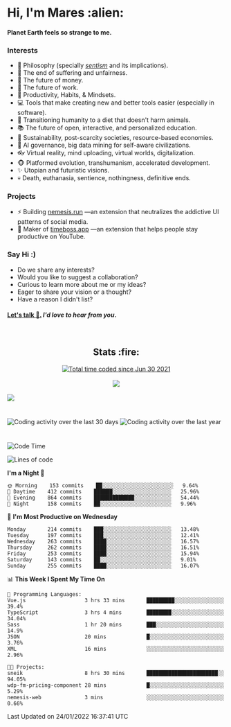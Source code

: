 <h1>Hi, I'm Mares :alien:</h1>

#### Planet Earth feels so strange to me.

### **Interests**

- 🌊 Philosophy (specially [_sentism_][sentismmedium] and its implications).
- 🎯 The end of suffering and unfairness.
- 💸 The future of money.
- 💼 The future of work.
- 🧠 Productivity, Habits, & Mindsets.
- 💻 Tools that make creating new and better tools easier (especially in software).
- 🥗 Transitioning humanity to a diet that doesn't harm animals.
- 📚 The future of open, interactive, and personalized education.
- 🌱 Sustainability, post-scarcity societies, resource-based economies.
- 🤖 AI governance, big data mining for self-aware civilizations.
- 👓 Virtual reality, mind uploading, virtual worlds, digitalization.
- 🐵 Platformed evolution, transhumanism, accelerated development.
- ✨ Utopian and futuristic visions.
- 💀 Death, euthanasia, sentience, nothingness, definitive ends.


### **Projects**

- ⚡ Building [nemesis.run](https://nemesis.run) —an extension that neutralizes the addictive UI patterns of social media.
- 💎 Maker of [timeboss.app](https://timeboss.app) —an extension that helps people stay productive on YouTube.


### **Say Hi :)**

- Do we share any interests?
- Would you like to suggest a collaboration?
- Curious to learn more about me or my ideas?
- Eager to share your vision or a thought?
- Have a reason I didn't list?

#### [Let's talk :wave:.](mailto:mareszhar@gmail.com) _I'd love to hear from you_.

[sentismmedium]: https://medium.com/@mareszhar/born-a-prisoner-a-reflection-about-life-its-struggles-and-a-plan-to-escape-d8566ce9b026

<br>

<h2 align="center">Stats :fire:</h2>

<div align="center">
  <a href="https://wakatime.com/@cfdc0e0d-4860-4b62-9ff0-cb659185525e">
    <img src="https://wakatime.com/badge/user/cfdc0e0d-4860-4b62-9ff0-cb659185525e.svg" alt="Total time coded since Jun 30 2021" />
  </a>
</div>

<br>

<!-- 
Add or remove this: 
&dates=B1AAB3FF 
...or this...
&date_format=M%20j%5B%2C%20Y%5D
from the *streak stats URL below* if they get bugged and aren't updating: 
-->

<div align="center">
  <img src="https://github-readme-streak-stats.herokuapp.com?user=mareszhar&theme=black-ice&hide_border=true&stroke=FFFFFF15&ring=DF8FFE&fire=DF8FFE&currStreakLabel=DF8FFE&background=1A232A&currStreakNum=86FFAB&dates=B1AAB3FF&date_format=M%20j%5B%2C%20Y%5D">
</div>

<br>

<img src="https://activity-graph.herokuapp.com/graph?username=mareszhar&theme=nord&bg_color=00000000&color=979797&line=DF8FFE&point=00000000&area=true&hide_border=true">

<br>

<h1></h1>

<img src="https://wakatime.com/share/@mares/5df0ff02-9c79-41b4-b540-51dc9c65a57b.svg" alt="Coding activity over the last 30 days" />
<img src="https://wakatime.com/share/@mares/ea89ba71-f374-40af-930c-e0655909fe37.svg" alt="Coding activity over the last year" />

<h1></h1>

<!--START_SECTION:waka-->
![Code Time](http://img.shields.io/badge/Code%20Time-447%20hrs%2043%20mins-blue)

![Lines of code](https://img.shields.io/badge/From%20Hello%20World%20I%27ve%20Written-124%20Thousand%20lines%20of%20code-blue)

**I'm a Night 🦉** 

```text
🌞 Morning    153 commits    ██░░░░░░░░░░░░░░░░░░░░░░░   9.64% 
🌆 Daytime    412 commits    ██████░░░░░░░░░░░░░░░░░░░   25.96% 
🌃 Evening    864 commits    █████████████░░░░░░░░░░░░   54.44% 
🌙 Night      158 commits    ██░░░░░░░░░░░░░░░░░░░░░░░   9.96%

```
📅 **I'm Most Productive on Wednesday** 

```text
Monday       214 commits    ███░░░░░░░░░░░░░░░░░░░░░░   13.48% 
Tuesday      197 commits    ███░░░░░░░░░░░░░░░░░░░░░░   12.41% 
Wednesday    263 commits    ████░░░░░░░░░░░░░░░░░░░░░   16.57% 
Thursday     262 commits    ████░░░░░░░░░░░░░░░░░░░░░   16.51% 
Friday       253 commits    ████░░░░░░░░░░░░░░░░░░░░░   15.94% 
Saturday     143 commits    ██░░░░░░░░░░░░░░░░░░░░░░░   9.01% 
Sunday       255 commits    ████░░░░░░░░░░░░░░░░░░░░░   16.07%

```


📊 **This Week I Spent My Time On** 

```text
💬 Programming Languages: 
Vue.js                   3 hrs 33 mins       █████████░░░░░░░░░░░░░░░░   39.4% 
TypeScript               3 hrs 4 mins        ████████░░░░░░░░░░░░░░░░░   34.04% 
Sass                     1 hr 20 mins        ███░░░░░░░░░░░░░░░░░░░░░░   14.9% 
JSON                     20 mins             █░░░░░░░░░░░░░░░░░░░░░░░░   3.76% 
XML                      16 mins             ░░░░░░░░░░░░░░░░░░░░░░░░░   2.96%

🐱‍💻 Projects: 
sneik                    8 hrs 30 mins       ███████████████████████░░   94.05% 
wdp-fm-pricing-component 28 mins             █░░░░░░░░░░░░░░░░░░░░░░░░   5.29% 
nemesis-web              3 mins              ░░░░░░░░░░░░░░░░░░░░░░░░░   0.66%

```


 Last Updated on 24/01/2022 16:37:41 UTC
<!--END_SECTION:waka-->
